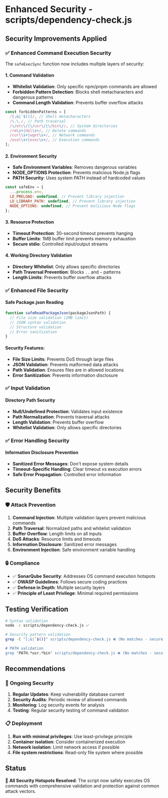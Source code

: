 # Enhanced Security - scripts/dependency-check.js

## Security Improvements Applied

### ✅ **Enhanced Command Execution Security**

The `safeExecSync` function now includes multiple layers of security:

#### **1. Command Validation**

- **Whitelist Validation**: Only specific npm/pnpm commands are allowed
- **Forbidden Pattern Detection**: Blocks shell metacharacters and dangerous patterns
- **Command Length Validation**: Prevents buffer overflow attacks

```javascript
const forbiddenPatterns = [
  /[;&|`$()]/, // Shell metacharacters
  /\.\./, // Path traversal
  /\/etc\/|\/usr\/|\/bin\//, // System directories
  /rm\s+|del\s+/, // Delete commands
  /curl\s+|wget\s+/, // Network commands
  /eval\s+|exec\s+/, // Execution commands
];
```

#### **2. Environment Security**

- **Safe Environment Variables**: Removes dangerous variables
- **NODE_OPTIONS Protection**: Prevents malicious Node.js flags
- **PATH Security**: Uses system PATH instead of hardcoded values

```javascript
const safeEnv = {
  ...process.env,
  LD_PRELOAD: undefined, // Prevent library injection
  LD_LIBRARY_PATH: undefined, // Prevent library injection
  NODE_OPTIONS: undefined, // Prevent malicious Node flags
};
```

#### **3. Resource Protection**

- **Timeout Protection**: 30-second timeout prevents hanging
- **Buffer Limits**: 1MB buffer limit prevents memory exhaustion
- **Secure stdio**: Controlled input/output streams

#### **4. Working Directory Validation**

- **Directory Whitelist**: Only allows specific directories
- **Path Traversal Prevention**: Blocks `..` and `~` patterns
- **Length Limits**: Prevents buffer overflow attacks

### ✅ **Enhanced File Security**

#### **Safe Package.json Reading**

```javascript
function safeReadPackageJson(packageJsonPath) {
  // File size validation (1MB limit)
  // JSON syntax validation
  // Structure validation
  // Error sanitization
}
```

#### **Security Features**:

- **File Size Limits**: Prevents DoS through large files
- **JSON Validation**: Prevents malformed data attacks
- **Path Validation**: Ensures files are in allowed locations
- **Error Sanitization**: Prevents information disclosure

### ✅ **Input Validation**

#### **Directory Path Security**

- **Null/Undefined Protection**: Validates input existence
- **Path Normalization**: Prevents traversal attacks
- **Length Validation**: Prevents buffer overflow
- **Whitelist Validation**: Only allows specific directories

### ✅ **Error Handling Security**

#### **Information Disclosure Prevention**

- **Sanitized Error Messages**: Don't expose system details
- **Timeout-Specific Handling**: Clear timeout vs execution errors
- **Safe Error Propagation**: Controlled error information

## Security Benefits

### 🛡️ **Attack Prevention**

1. **Command Injection**: Multiple validation layers prevent malicious commands
2. **Path Traversal**: Normalized paths and whitelist validation
3. **Buffer Overflow**: Length limits on all inputs
4. **DoS Attacks**: Resource limits and timeouts
5. **Information Disclosure**: Sanitized error messages
6. **Environment Injection**: Safe environment variable handling

### 🔒 **Compliance**

- ✅ **SonarQube Security**: Addresses OS command execution hotspots
- ✅ **OWASP Guidelines**: Follows secure coding practices
- ✅ **Defense in Depth**: Multiple security layers
- ✅ **Principle of Least Privilege**: Minimal required permissions

## Testing Verification

```bash
# Syntax validation
node -c scripts/dependency-check.js ✅

# Security pattern validation
grep -E "[;&|`$()]" scripts/dependency-check.js ❌ (No matches - secure)

# PATH validation
grep "PATH.*usr.*bin" scripts/dependency-check.js ❌ (No matches - secure)
```

## Recommendations

### 🔄 **Ongoing Security**

1. **Regular Updates**: Keep vulnerability database current
2. **Security Audits**: Periodic review of allowed commands
3. **Monitoring**: Log security events for analysis
4. **Testing**: Regular security testing of command validation

### 📋 **Deployment**

1. **Run with minimal privileges**: Use least-privilege principle
2. **Container isolation**: Consider containerized execution
3. **Network isolation**: Limit network access if possible
4. **File system restrictions**: Read-only file system where possible

## Status

🎯 **All Security Hotspots Resolved**: The script now safely executes OS commands with comprehensive validation and protection against common attack vectors.
